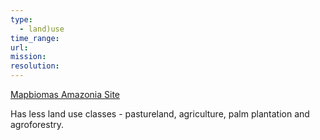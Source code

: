 ```yaml
---
type:
  - land)use
time_range: 
url: 
mission: 
resolution:
---
```


[Mapbiomas Amazonia Site](https://amazonia.mapbiomas.org/pt-BR?cama_set_language=pt-BR)

Has less land use classes - pastureland, agriculture, palm plantation and agroforestry.

